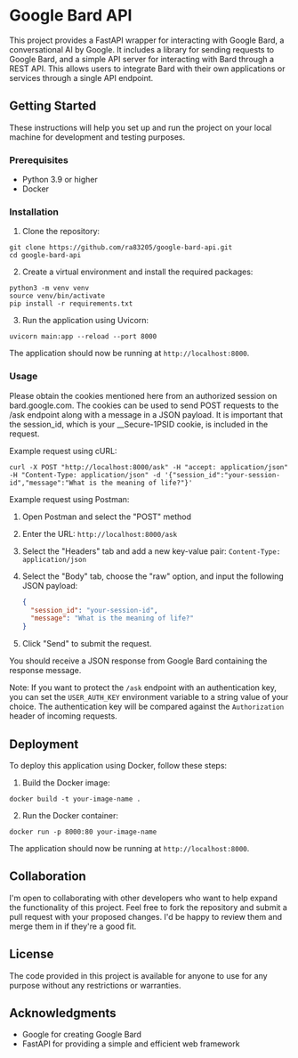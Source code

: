 # Google Bard API

This project provides a FastAPI wrapper for interacting with Google Bard, a conversational AI by Google. It includes a library for sending requests to Google Bard, and a simple API server for interacting with Bard through a REST API. This allows users to integrate Bard with their own applications or services through a single API endpoint.

## Getting Started

These instructions will help you set up and run the project on your local machine for development and testing purposes.

### Prerequisites

- Python 3.9 or higher
- Docker

### Installation

1. Clone the repository:

```
git clone https://github.com/ra83205/google-bard-api.git
cd google-bard-api
```

2. Create a virtual environment and install the required packages:

```
python3 -m venv venv
source venv/bin/activate
pip install -r requirements.txt
```

3. Run the application using Uvicorn:

```
uvicorn main:app --reload --port 8000
```

The application should now be running at `http://localhost:8000`.

### Usage

Please obtain the cookies mentioned here from an authorized session on bard.google.com. The cookies can be used to send POST requests to the /ask endpoint along with a message in a JSON payload. It is important that the session_id, which is your __Secure-1PSID cookie, is included in the request.

Example request using cURL:

```
curl -X POST "http://localhost:8000/ask" -H "accept: application/json" -H "Content-Type: application/json" -d '{"session_id":"your-session-id","message":"What is the meaning of life?"}'
```

Example request using Postman:

1. Open Postman and select the "POST" method

2. Enter the URL: `http://localhost:8000/ask`

3. Select the "Headers" tab and add a new key-value pair: `Content-Type: application/json`

4. Select the "Body" tab, choose the "raw" option, and input the following JSON payload:

   ```json
   {
     "session_id": "your-session-id",
     "message": "What is the meaning of life?"
   }
   ```

5. Click "Send" to submit the request.

You should receive a JSON response from Google Bard containing the response message.

Note: If you want to protect the `/ask` endpoint with an authentication key, you can set the `USER_AUTH_KEY` environment variable to a string value of your choice. The authentication key will be compared against the `Authorization` header of incoming requests.

## Deployment

To deploy this application using Docker, follow these steps:

1. Build the Docker image:

```
docker build -t your-image-name .
```

2. Run the Docker container:

```
docker run -p 8000:80 your-image-name
```

The application should now be running at `http://localhost:8000`.

## Collaboration

I'm open to collaborating with other developers who want to help expand the functionality of this project. Feel free to fork the repository and submit a pull request with your proposed changes. I'd be happy to review them and merge them in if they're a good fit.

## License

The code provided in this project is available for anyone to use for any purpose without any restrictions or warranties.

## Acknowledgments

- Google for creating Google Bard
- FastAPI for providing a simple and efficient web framework
